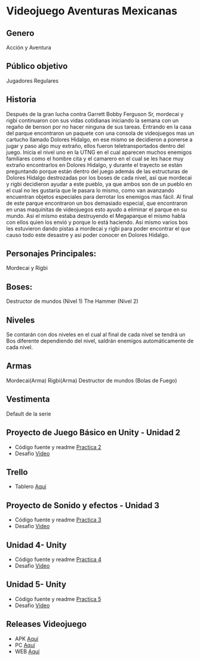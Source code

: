# Videojuego Aventuras Mexicanas


## Genero
Acción y Aventura 
## Público objetivo 
Jugadores Regulares


## Historia
Después de la gran lucha contra Garrett Bobby Ferguson Sr, mordecai y rigbi continuaron con sus vidas cotidianas iniciando la semana con un regaño de benson por no hacer ninguna de sus tareas. Entrando en la casa del parque encontraron un paquete con una consola de videojuegos mas un cartucho llamado Dolores Hidalgo, en ese mismo se decidieron a ponerse a jugar y paso algo muy extraño, ellos fueron teletransportados dentro del juego. Inicia el nivel uno en la UTNG en el cual aparecen muchos enemigos familiares como el hombre cita y el camarero en el cual se les hace muy extraño encontrarlos en Dolores Hidalgo, y durante el trayecto se están preguntando porque están dentro del juego además de las estructuras de Dolores Hidalgo destrozadas por los boses de cada nivel, así que mordecai y rigbi decidieron ayudar a este pueblo, ya que ambos son de un pueblo en el cual no les gustaría que le pasara lo mismo, como van avanzando encuentran objetos especiales para derrotar los enemigos mas fácil. Al final de este parque encontraron un bos demasiado especial, que encontraron en unas maquinitas de videojuegos esto ayudo a eliminar el parque en su mundo. Asi el mismo estaba destruyendo el Megaparque el mismo habla con ellos quien los envió y porque lo está haciendo. Asi mismo varios bos les estuvieron dando pistas a mordecai y rigbi para poder encontrar el que causo todo este desastre y asi poder conocer en Dolores Hidalgo. 

## Personajes Principales: 
Mordecai y Rigbi  


## Boses: 
Destructor de mundos (Nivel 1) 
The Hammer (Nivel 2) 


## Niveles 
Se contarán con dos niveles en el cual al final de cada nivel se tendrá un Bos diferente dependiendo del nivel, saldrán enemigos automáticamente de cada nivel.	 
## Armas 
Mordecai(Arma)
Rigbi(Arma)
Destructor de mundos (Bolas de Fuego) 

## Vestimenta 
Default de la serie 

## Proyecto de Juego Básico en Unity - Unidad 2
- Código fuente y readme [Practica 2](https://github.com/JulioJohan/AventurasMexicanas/tree/main/Lecci%C3%B3n%202%20Basic%20GamePlay)
- Desafio [Video](https://drive.google.com/file/d/1UNx4tGB9dsWdXCXS7x30FqwJ6ABfBT4z/view?usp=sharing)

## Trello
- Tablero [Aqui](https://trello.com/invite/b/Ok4L7T91/ATTI7d1aba406455b2035020247b6df8b633E72E987D/sprint-0-animaciones-de-los-personajes)

## Proyecto de Sonido y efectos - Unidad 3
- Código fuente y readme [Practica 3](https://github.com/JulioJohan/AventurasMexicanas/tree/development/Lecci%C3%B3n%203%20Sound%20and%20Efffects)
- Desafio [Video](https://drive.google.com/file/d/1enr9l6jo4uO05N2u84ZBJVrUW55dNFG9/view?usp=share_link)

## Unidad 4- Unity
- Código fuente y readme [Practica 4](https://github.com/JulioJohan/AventurasMexicanas/tree/main/Lecci%C3%B3n%204%20GamePlay%20Mechanics)
- Desafio [Video](https://drive.google.com/drive/folders/11d9p3senxgmExFIflJvdNRYO5JAIJCls?usp=share_link)

## Unidad 5- Unity
- Código fuente y readme [Practica 5](https://github.com/JulioJohan/AventurasMexicanas/tree/main/Lecci%C3%B3n%205%20User%20Interface)
- Desafio [Video](https://drive.google.com/file/d/1P94ZAQyizSTLHFwRmFbRz9c1QrNRrKsq/view?usp=sharing)

## Releases Videojuego
- APK [Aquí](https://github.com/JulioJohan/AventurasMexicanas/releases/tag/APK)
- PC [Aquí](https://github.com/JulioJohan/AventurasMexicanas/releases/tag/PC)
- WEB [Aquí](https://github.com/JulioJohan/AventurasMexicanas/releases/tag/Web)

